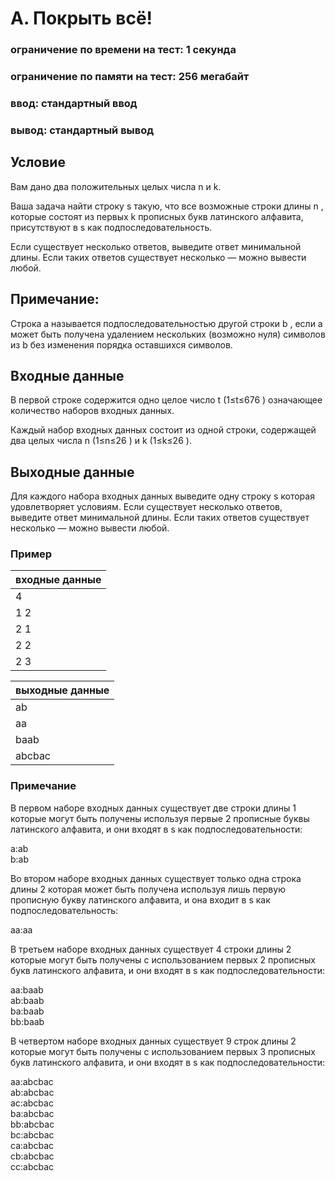 # A. Покрыть всё!
### ограничение по времени на тест: 1 секунда
### ограничение по памяти на тест: 256 мегабайт
### ввод: стандартный ввод
### вывод: стандартный вывод

## Условие 
Вам дано два положительных целых числа n и k.

Ваша задача найти строку s
такую, что все возможные строки длины n
, которые состоят из первых k
прописных букв латинского алфавита, присутствуют в s
как подпоследовательность.

Если существует несколько ответов, выведите ответ минимальной длины. Если таких ответов существует несколько — можно вывести любой.

## Примечание: 
Строка a
называется подпоследовательностью другой строки b
, если a может быть получена удалением нескольких (возможно нуля) символов из b
без изменения порядка оставшихся символов.

## Входные данные
В первой строке содержится одно целое число t
(1≤t≤676
) означающее количество наборов входных данных.

Каждый набор входных данных состоит из одной строки, содержащей два целых числа n
(1≤n≤26
) и k
(1≤k≤26
).

## Выходные данные
Для каждого набора входных данных выведите одну строку s
которая удовлетворяет условиям. Если существует несколько ответов, выведите ответ минимальной длины. Если таких ответов существует несколько — можно вывести любой.

### Пример
| входные данные |
|----------------|
| 4              |
| 1 2            |
| 2 1            |
| 2 2            |
| 2 3            |

| выходные данные |
|-----------------|
| ab              |
| aa              |
| baab            |
| abcbac          |

### Примечание
В первом наборе входных данных существует две строки длины 1
которые могут быть получены используя первые 2
прописные буквы латинского алфавита, и они входят в s
как подпоследовательности:

a:ab<br>
b:ab

Во втором наборе входных данных существует только одна строка длины 2
которая может быть получена используя лишь первую прописную букву латинского алфавита, и она входит в s
как подпоследовательность:

aa:aa

В третьем наборе входных данных существует 4
строки длины 2
которые могут быть получены с использованием первых 2
прописных букв латинского алфавита, и они входят в s
как подпоследовательности:

aa:baab<br>
ab:baab<br>
ba:baab<br>
bb:baab<br>

В четвертом наборе входных данных существует 9
строк длины 2
которые могут быть получены с использованием первых 3
прописных букв латинского алфавита, и они входят в s
как подпоследовательности:

aa:abcbac<br>
ab:abcbac<br>
ac:abcbac<br>
ba:abcbac<br>
bb:abcbac<br>
bc:abcbac<br>
ca:abcbac<br>
cb:abcbac<br>
cc:abcbac<br>